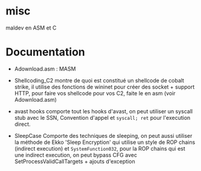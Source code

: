 # misc
maldev en ASM et C


# Documentation

- Adownload.asm : MASM

- Shellcoding_C2 montre de quoi est constitué un shellcode de cobalt strike, il utilise des fonctions de wininet pour créer des socket + support HTTP, pour faire vos shellcode pour vos C2, faite le en asm (voir Adownload.asm)

- avast hooks comporte tout les hooks d'avast, on peut utiliser un syscall stub avec le SSN, Convention d'appel et `syscall; ret` pour l'execution direct.

- SleepCase Comporte des techniques de sleeping, on peut aussi utiliser la méthode de Ekko 'Sleep Encryption' qui utilise un style de ROP chains (indirect execution) et `SystemFunction032`, pour la ROP chains qui est une indirect execution, on peut bypass CFG avec SetProcessValidCallTargets + ajouts d'exception
